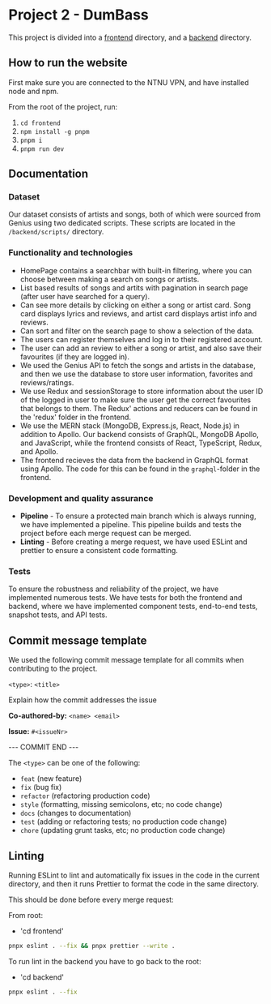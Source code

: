 # Project 2 - DumBass

This project is divided into a [frontend](frontend/README.md) directory, and a [backend](backend/README.md) directory.

## How to run the website

First make sure you are connected to the NTNU VPN, and have installed node and npm.

From the root of the project, run:

1. `cd frontend`
2. `npm install -g pnpm`
3. `pnpm i`
4. `pnpm run dev`

## Documentation

### Dataset

Our dataset consists of artists and songs, both of which were sourced from Genius using two dedicated scripts. These scripts are located in the `/backend/scripts/` directory.

### Functionality and technologies

- HomePage contains a searchbar with built-in filtering, where you can choose between making a search on songs or artists.
- List based results of songs and artits with pagination in search page (after user have searched for a query).
- Can see more details by clicking on either a song or artist card. Song card displays lyrics and reviews, and artist card displays artist info and reviews.
- Can sort and filter on the search page to show a selection of the data.
- The users can register themselves and log in to their registered account.
- The user can add an review to either a song or artist, and also save their favourites (if they are logged in).
- We used the Genius API to fetch the songs and artists in the database, and then we use the database to store user information, favorites and reviews/ratings.
- We use Redux and sessionStorage to store information about the user ID of the logged in user to make sure the user get the correct favourites that belongs to them. The Redux' actions and reducers can be found in the 'redux' folder in the frontend.
- We use the MERN stack (MongoDB, Express.js, React, Node.js) in addition to Apollo. Our backend consists of GraphQL, MongoDB Apollo, and JavaScript, while the frontend consists of React, TypeScript, Redux, and Apollo.
- The frontend recieves the data from the backend in GraphQL format using Apollo. The code for this can be found in the `graphql`-folder in the frontend.

### Development and quality assurance

- **Pipeline** - To ensure a protected main branch which is always running, we have implemented a pipeline. This pipeline builds and tests the project before each merge request can be merged.
- **Linting** - Before creating a merge request, we have used ESLint and prettier to ensure a consistent code formatting.

### Tests

To ensure the robustness and reliability of the project, we have implemented numerous tests. We have tests for both the frontend and backend, where we have implemented component tests, end-to-end tests, snapshot tests, and API tests.

## Commit message template

We used the following commit message template for all commits when contributing to the project.

`<type>`: `<title>`

Explain how the commit addresses the issue

**Co-authored-by:** `<name> <email>`

**Issue:** `#<issueNr>`

--- COMMIT END ---

The `<type>` can be one of the following:

- `feat` (new feature)
- `fix` (bug fix)
- `refactor` (refactoring production code)
- `style` (formatting, missing semicolons, etc; no code change)
- `docs` (changes to documentation)
- `test` (adding or refactoring tests; no production code change)
- `chore` (updating grunt tasks, etc; no production code change)

## Linting

Running ESLint to lint and automatically fix issues in the code in the current directory, and then it runs Prettier to format the code in the same directory.

This should be done before every merge request:

From root:

- 'cd frontend'

```bash
pnpx eslint . --fix && pnpx prettier --write .
```

To run lint in the backend you have to go back to the root:

- 'cd backend'

```bash
pnpx eslint . --fix
```
